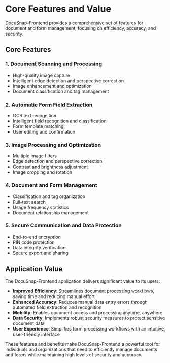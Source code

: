 # Core Features and Value

DocuSnap-Frontend provides a comprehensive set of features for document and form management, focusing on efficiency, accuracy, and security.

## Core Features

### 1. Document Scanning and Processing

- High-quality image capture
- Intelligent edge detection and perspective correction
- Image enhancement and optimization
- Document classification and tag management

### 2. Automatic Form Field Extraction

- OCR text recognition
- Intelligent field recognition and classification
- Form template matching
- User editing and confirmation

### 3. Image Processing and Optimization

- Multiple image filters
- Edge detection and perspective correction
- Contrast and brightness adjustment
- Image cropping and rotation

### 4. Document and Form Management

- Classification and tag organization
- Full-text search
- Usage frequency statistics
- Document relationship management

### 5. Secure Communication and Data Protection

- End-to-end encryption
- PIN code protection
- Data integrity verification
- Secure export and sharing

## Application Value

The DocuSnap-Frontend application delivers significant value to its users:

- **Improved Efficiency**: Streamlines document processing workflows, saving time and reducing manual effort
- **Enhanced Accuracy**: Reduces manual data entry errors through automated field extraction and recognition
- **Mobility**: Enables document access and processing anytime, anywhere
- **Data Security**: Implements robust security measures to protect sensitive document data
- **User Experience**: Simplifies form processing workflows with an intuitive, user-friendly interface

These features and benefits make DocuSnap-Frontend a powerful tool for individuals and organizations that need to efficiently manage documents and forms while maintaining high levels of security and accuracy.